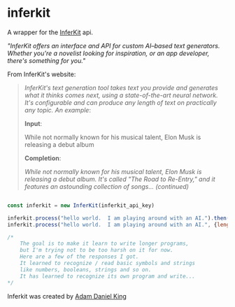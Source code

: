 # inferkit
A wrapper for the [InferKit](https://inferkit.com) api.

*"InferKit offers an interface and API for custom AI–based text generators. Whether you're a novelist looking for inspiration, or an app developer, there's something for you."*


From InferKit's website:
> *InferKit's text generation tool takes text you provide and generates what it thinks comes next, using a state-of-the-art neural network. It's configurable and can produce any length of text on practically any topic. An example*:
>
> **Input**:
>
> While not normally known for his musical talent, Elon Musk is releasing a debut album
>
> **Completion**:
>
> *While not normally known for his musical talent, Elon Musk is releasing a debut album. It's called "The Road to Re-Entry," and it features an astounding collection of songs... (continued)*


```javascript

const inferkit = new InferKit(inferkit_api_key)

inferkit.process("hello world.  I am playing around with an AI.").then(console.log)
inferkit.process("hello world.  I am playing around with an AI.", {length: 100}).then(console.log)

/*
	The goal is to make it learn to write longer programs, 
	but I'm trying not to be too harsh on it for now. 
	Here are a few of the responses I got. 
	It learned to recognize / read basic symbols and strings 
	like numbers, booleans, strings and so on. 
	It has learned to recognize its own program and write...
*/
````

Inferkit was created by [Adam Daniel King](https://github.com/AdamDanielKing)